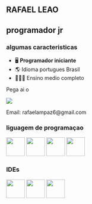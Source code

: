 ## **RAFAEL LEAO**
## programador jr

### algumas caracteristicas

- 🖥️  **Programador iniciante**
- 🌎  Idioma portugues Brasil
- 👨🏼‍💼  Ensino medio completo

<div display="inline">
    <p> Pega ai o</p> 
      <a href= "http://wa.me/5581985436959">
        <img src="https://img.shields.io/badge/WhatsApp-25D366?style=for-the-badge&logo=whatsapp&logoColor=white" />
      </a>
    <p>Email: rafaelampaz6@gmail.com</p>
</div>
  
### liguagem de programaçao

<div display="inline">
  <img  width=50px height= 50px src="https://cdn.jsdelivr.net/gh/devicons/devicon/icons/python/python-original-wordmark.svg" /> 
            <img  width=50px height= 50px src="https://cdn.jsdelivr.net/gh/devicons/devicon@latest/icons/javascript/javascript-original.svg" />
                   
  <img width=50px height= 50px src="https://cdn.jsdelivr.net/gh/devicons/devicon/icons/css3/css3-original.svg" />
  <img  width=50px height= 50px src="https://cdn.jsdelivr.net/gh/devicons/devicon/icons/html5/html5-original.svg" />
</div>

### IDEs

  <div display= "inline">
   <img width=50px height= 50px src="https://cdn.jsdelivr.net/gh/devicons/devicon/icons/jupyter/jupyter-original-wordmark.svg" />
    <img  width=50px height= 50px src="https://cdn.jsdelivr.net/gh/devicons/devicon/icons/vscode/vscode-original-wordmark.svg" />    
            <img width=50px height= 50px src="https://cdn.jsdelivr.net/gh/devicons/devicon@latest/icons/pycharm/pycharm-original.svg" />
          
  </div>  
    
<!---
Rafaellleao/Rafaellleao is a ✨ special ✨ repository because its `perfilmarkdown.md` (this file) appears on your GitHub profile.
You can click the Preview link to take a look at your changes.
--->
